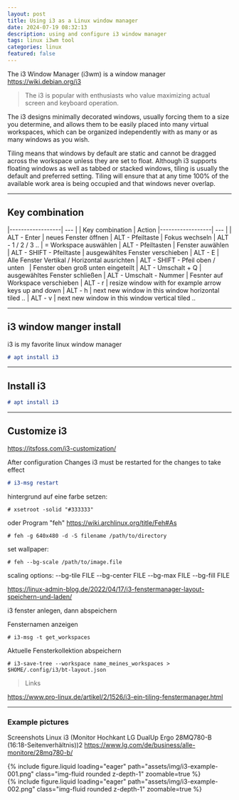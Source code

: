 ```yaml
---
layout: post
title: Using i3 as a Linux window manager
date: 2024-07-19 08:32:13
description: using and configure i3 window manager
tags: linux i3wm tool
categories: linux
featured: false
---
```


The i3 Window Manager (i3wm) is a window manager <a href="https://wiki.debian.org/i3">https://wiki.debian.org/i3</a> 
> The i3 is popular with enthusiasts who value maximizing actual screen and keyboard operation. 

The i3 designs minimally decorated windows, usually forcing them to a size you determine, 
and allows them to be easily placed into many virtual workspaces, which can be organized independently 
with as many or as many windows as you wish. 

Tiling means that windows by default are static and cannot be dragged across the workspace unless they are set to float. 
Although i3 supports floating windows as well as tabbed or stacked windows, tiling is usually the default and preferred 
setting. Tiling will ensure that at any time 100% of the available work area is being occupied and that windows 
never overlap. 

----

## Key combination

|------------------| --- |
| Key combination | Action
|------------------| --- |
| ALT - Enter | neues Fenster öffnen
| ALT - Pfeiltaste | Fokus wechseln 
| ALT - 1 / 2 / 3 .. | = Workspace auswählen
| ALT - Pfeiltasten | Fenster auwählen
| ALT - SHIFT - Pfeiltaste | ausgewähltes Fenster verschieben
| ALT - E | Alle Fenster Vertikal / Horizontal ausrichten
| ALT - SHIFT - Pfeil oben / unten &nbsp; | Fenster oben groß unten eingeteilt
| ALT - Umschalt + Q | ausgewähltes Fenster schließen
| ALT - Umschalt - Nummer | Fesnter auf Workspace verschieben
| ALT - r | resize window with for example arrow keys up and down
| ALT - h | next new window in this window horizontal tiled ..
| ALT - v | next new window in this window vertical tiled ..

----

## i3 window manger install
i3 is my favorite linux window manager
````markdown
# apt install i3
````

----

## Install i3

````markdown
# apt install i3
````

----

## Customize i3

<a href="https://itsfoss.com/i3-customization/">https://itsfoss.com/i3-customization/</a>

After configuration Changes
i3 must be restarted for the changes to take effect
````markdown
# i3-msg restart
````

hintergrund auf eine farbe setzen:
````
# xsetroot -solid "#333333"
````

oder Program "feh" <a href="https://wiki.archlinux.org/title/Feh#As">https://wiki.archlinux.org/title/Feh#As</a>
````
# feh -g 640x480 -d -S filename /path/to/directory
````

set wallpaper:
````
# feh --bg-scale /path/to/image.file
````

scaling options:
--bg-tile FILE
--bg-center FILE
--bg-max FILE
--bg-fill FILE

<a href="https://linux-admin-blog.de/2022/04/17/i3-fenstermanager-layout-speichern-und-laden/">https://linux-admin-blog.de/2022/04/17/i3-fenstermanager-layout-speichern-und-laden/</a>

i3 fenster anlegen, dann abspeichern

Fensternamen anzeigen
````
# i3-msg -t get_workspaces
````

Aktuelle Fensterkollektion abspeichern
````
# i3-save-tree --workspace name_meines_workspaces > $HOME/.config/i3/bt-layout.json
````


> Links

<a href="https://www.pro-linux.de/artikel/2/1526/i3-ein-tiling-fenstermanager.html">https://www.pro-linux.de/artikel/2/1526/i3-ein-tiling-fenstermanager.html</a>

----

### Example pictures 
Screenshots Linux i3 (Monitor Hochkant LG DualUp Ergo 28MQ780-B (16:18-Seitenverhältnis))2
<a href="https://www.lg.com/de/business/alle-monitore/28mq780-b/">https://www.lg.com/de/business/alle-monitore/28mq780-b/</a>

<div class="row mt-3">
    <div class="col-sm mt-3 mt-md-0">
        {% include figure.liquid loading="eager" path="assets/img/i3-example-001.png" class="img-fluid rounded z-depth-1" zoomable=true %}
    </div>
    <div class="col-sm mt-3 mt-md-0">
        {% include figure.liquid loading="eager" path="assets/img/i3-example-002.png" class="img-fluid rounded z-depth-1" zoomable=true %}
    </div>
</div>

